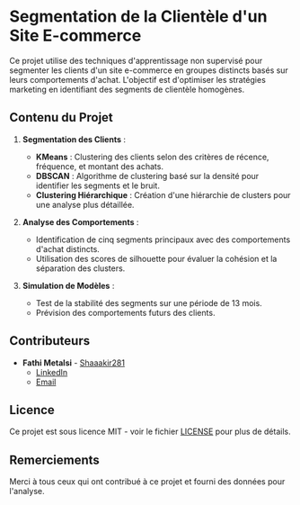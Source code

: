 # Segmentation de la Clientèle d'un Site E-commerce

Ce projet utilise des techniques d'apprentissage non supervisé pour segmenter les clients d'un site e-commerce en groupes distincts basés sur leurs comportements d'achat. L'objectif est d'optimiser les stratégies marketing en identifiant des segments de clientèle homogènes.

## Contenu du Projet

1. **Segmentation des Clients** :
   - **KMeans** : Clustering des clients selon des critères de récence, fréquence, et montant des achats.
   - **DBSCAN** : Algorithme de clustering basé sur la densité pour identifier les segments et le bruit.
   - **Clustering Hiérarchique** : Création d'une hiérarchie de clusters pour une analyse plus détaillée.

2. **Analyse des Comportements** :
   - Identification de cinq segments principaux avec des comportements d'achat distincts.
   - Utilisation des scores de silhouette pour évaluer la cohésion et la séparation des clusters.

3. **Simulation de Modèles** :
   - Test de la stabilité des segments sur une période de 13 mois.
   - Prévision des comportements futurs des clients.


## Contributeurs

- **Fathi Metalsi** - [Shaaakir281](https://github.com/Shaaakir281)
  - [LinkedIn](https://www.linkedin.com/in/fathi-metalsi-328159124/)
  - [Email](mailto:fathimetalsi@gmail.com)

## Licence

Ce projet est sous licence MIT - voir le fichier [LICENSE](LICENSE) pour plus de détails.

## Remerciements

Merci à tous ceux qui ont contribué à ce projet et fourni des données pour l'analyse.

